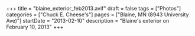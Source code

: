 +++
title = "blaine_exterior_feb2013.avif"
draft = false
tags = ["Photos"]
categories = ["Chuck E. Cheese's"]
pages = ["Blaine, MN (8943 University Ave)"]
startDate = "2013-02-10"
description = "Blaine's exterior on February 10, 2013"
+++
